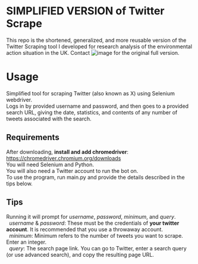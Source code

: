 # SIMPLIFIED VERSION of Twitter Scrape
This repo  is the shortened, generalized, and more reusable version of the Twitter Scraping tool I developed for research analysis of the environmental action situation in the UK. Contact ![image](https://github.com/user-attachments/assets/404a3e78-4c65-40b6-baa7-aa77fa26a2c1) for the original full version.

# Usage
Simplified tool for scraping Twitter (also known as X) using Selenium webdriver.<br />
Logs in by provided username and password, and then goes to a provided search URL, giving the date, statistics, and contents of any number of tweets associated with the search.

## Requirements
After downloading, **install and add chromedriver**: https://chromedriver.chromium.org/downloads  \
You will need Selenium and Python. \
You will also need a Twitter account to run the bot on. \
To use the program, run main.py and provide the details described in the tips below.

## Tips
Running it will prompt for *username*, *password*, *minimum*, and *query*.\
&nbsp;&nbsp;*username* & *password*: These must be the credentials of **your twitter account**. It is recommended that you use a throwaway account.\
&nbsp;&nbsp;*minimum*: Minimum refers to the number of tweets you want to scrape. Enter an integer.\
&nbsp;&nbsp;*query*: The search page link. You can go to Twitter, enter a search query (or use advanced search), and copy the resulting page URL.

